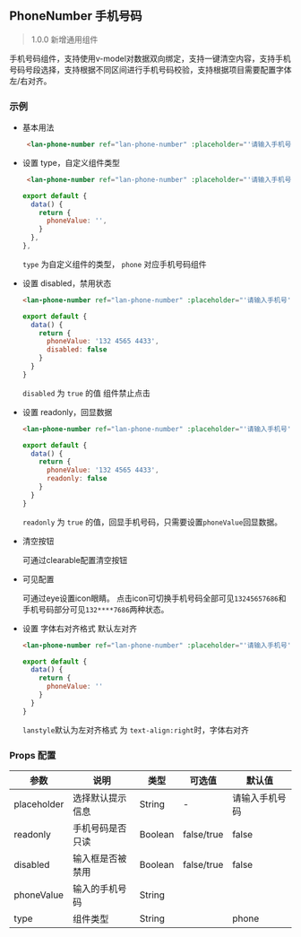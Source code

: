 ## PhoneNumber 手机号码

> 1.0.0 新增通用组件

手机号码组件，支持使用v-model对数据双向绑定，支持一键清空内容，支持手机号码号段选择，支持根据不同区间进行手机号码校验，支持根据项目需要配置字体左/右对齐。

### 示例

- 基本用法

  ```html
   <lan-phone-number ref="lan-phone-number" :placeholder="'请输入手机号'" :label="'手机号'" :type="'phone'" v-model="phoneValue"></lan-phone-number>
  ```


- 设置 type，自定义组件类型

  ```html
   <lan-phone-number ref="lan-phone-number" :placeholder="'请输入手机号'" :label="'手机号'" :type="'phone'" v-model="phoneValue"></lan-phone-number>
  ```
  ```js
  export default {
    data() {
      return {
        phoneValue: '',
      }
    },
  },
  ```

  `type` 为自定义组件的类型， `phone` 对应手机号码组件

- 设置 disabled，禁用状态

  ```html
  <lan-phone-number ref="lan-phone-number" :placeholder="'请输入手机号'" :label="'手机号'" :type="'phone'" :disabled="true" v-model="phoneValue"></lan-phone-number>
  ```
  ```js
  export default {
    data() {
      return {
        phoneValue: '132 4565 4433',
        disabled: false
      }
    }
  }
  ```

  `disabled` 为 `true` 的值 组件禁止点击

- 设置 readonly，回显数据

  ```html
  <lan-phone-number ref="lan-phone-number" :placeholder="'请输入手机号'" :label="'手机号'" :type="'phone'" :readonly="true" :eye="eye" v-model="phoneValue"></lan-phone-number>
  ```
  ```js
  export default {
    data() {
      return {
        phoneValue: '132 4565 4433',
        readonly: false
      }
    }
  }
  ```

  `readonly` 为 `true` 的值，回显手机号码，只需要设置`phoneValue`回显数据。

- 清空按钮

  可通过clearable配置清空按钮

- 可见配置

  可通过eye设置icon眼睛。
  点击icon可切换手机号码全部可见`13245657686`和手机号码部分可见`132****7686`两种状态。

- 设置 字体右对齐格式 默认左对齐

  ```html
  <lan-phone-number ref="lan-phone-number" :placeholder="'请输入手机号'" :label="'手机号'" :type="'phone'" :lanstyle="'text-align:right'" v-model="phoneValue"></lan-phone-number>
  ```
  ```js
  export default {
    data() {
      return {
        phoneValue: ''  
      }
    }
  }
  ```
    `lanstyle`默认为左对齐格式 为 `text-align:right`时，字体右对齐
  
### Props 配置

| 参数 | 说明 | 类型 | 可选值 | 默认值 |
| - | - | - | - | - |
| placeholder | 选择默认提示信息 | String | - | 请输入手机号码 |
| readonly | 手机号码是否只读 | Boolean | false/true | false |
| disabled | 输入框是否被禁用 | Boolean | false/true | false |
| phoneValue | 输入的手机号码 | String |  |  |
| type | 组件类型 | String |  | phone |

